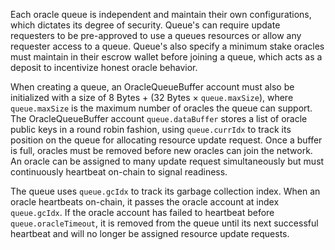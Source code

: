 Each oracle queue is independent and maintain their own configurations, which
dictates its degree of security. Queue's can require update requesters to be
pre-approved to use a queues resources or allow any requester access to a queue.
Queue's also specify a minimum stake oracles must maintain in their escrow
wallet before joining a queue, which acts as a deposit to incentivize honest
oracle behavior.

When creating a queue, an OracleQueueBuffer account must also be initialized
with a size of 8 Bytes + (32 Bytes × `queue.maxSize`), where `queue.maxSize` is
the maximum number of oracles the queue can support. The OracleQueueBuffer
account `queue.dataBuffer` stores a list of oracle public keys in a round robin
fashion, using `queue.currIdx` to track its position on the queue for allocating
resource update request. Once a buffer is full, oracles must be removed before
new oracles can join the network. An oracle can be assigned to many update
request simultaneously but must continuously heartbeat on-chain to signal
readiness.



The queue uses `queue.gcIdx` to track its garbage collection index. When an
oracle heartbeats on-chain, it passes the oracle account at index `queue.gcIdx`.
If the oracle account has failed to heartbeat before `queue.oracleTimeout`, it
is removed from the queue until its next successful heartbeat and will no longer
be assigned resource update requests.

